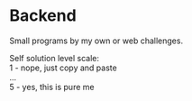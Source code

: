 # Backend
Small programs by my own or web challenges. <br/>

Self solution level scale:<br/>
1 - nope, just copy and paste<br/>
...<br/>
5 - yes, this is pure me<br/>
